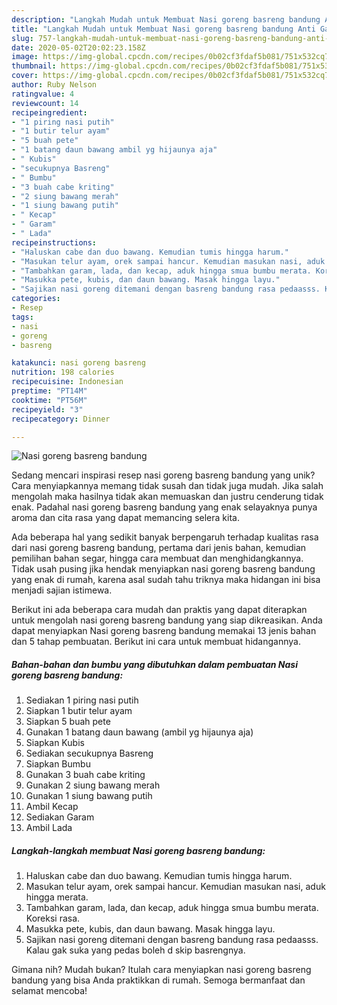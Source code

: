 ```yaml
---
description: "Langkah Mudah untuk Membuat Nasi goreng basreng bandung Anti Gagal"
title: "Langkah Mudah untuk Membuat Nasi goreng basreng bandung Anti Gagal"
slug: 757-langkah-mudah-untuk-membuat-nasi-goreng-basreng-bandung-anti-gagal
date: 2020-05-02T20:02:23.158Z
image: https://img-global.cpcdn.com/recipes/0b02cf3fdaf5b081/751x532cq70/nasi-goreng-basreng-bandung-foto-resep-utama.jpg
thumbnail: https://img-global.cpcdn.com/recipes/0b02cf3fdaf5b081/751x532cq70/nasi-goreng-basreng-bandung-foto-resep-utama.jpg
cover: https://img-global.cpcdn.com/recipes/0b02cf3fdaf5b081/751x532cq70/nasi-goreng-basreng-bandung-foto-resep-utama.jpg
author: Ruby Nelson
ratingvalue: 4
reviewcount: 14
recipeingredient:
- "1 piring nasi putih"
- "1 butir telur ayam"
- "5 buah pete"
- "1 batang daun bawang ambil yg hijaunya aja"
- " Kubis"
- "secukupnya Basreng"
- " Bumbu"
- "3 buah cabe kriting"
- "2 siung bawang merah"
- "1 siung bawang putih"
- " Kecap"
- " Garam"
- " Lada"
recipeinstructions:
- "Haluskan cabe dan duo bawang. Kemudian tumis hingga harum."
- "Masukan telur ayam, orek sampai hancur. Kemudian masukan nasi, aduk hingga merata."
- "Tambahkan garam, lada, dan kecap, aduk hingga smua bumbu merata. Koreksi rasa."
- "Masukka pete, kubis, dan daun bawang. Masak hingga layu."
- "Sajikan nasi goreng ditemani dengan basreng bandung rasa pedaasss. Kalau gak suka yang pedas boleh d skip basrengnya."
categories:
- Resep
tags:
- nasi
- goreng
- basreng

katakunci: nasi goreng basreng 
nutrition: 198 calories
recipecuisine: Indonesian
preptime: "PT14M"
cooktime: "PT56M"
recipeyield: "3"
recipecategory: Dinner

---
```



![Nasi goreng basreng bandung](https://img-global.cpcdn.com/recipes/0b02cf3fdaf5b081/751x532cq70/nasi-goreng-basreng-bandung-foto-resep-utama.jpg)

Sedang mencari inspirasi resep nasi goreng basreng bandung yang unik? Cara menyiapkannya memang tidak susah dan tidak juga mudah. Jika salah mengolah maka hasilnya tidak akan memuaskan dan justru cenderung tidak enak. Padahal nasi goreng basreng bandung yang enak selayaknya punya aroma dan cita rasa yang dapat memancing selera kita.

Ada beberapa hal yang sedikit banyak berpengaruh terhadap kualitas rasa dari nasi goreng basreng bandung, pertama dari jenis bahan, kemudian pemilihan bahan segar, hingga cara membuat dan menghidangkannya. Tidak usah pusing jika hendak menyiapkan nasi goreng basreng bandung yang enak di rumah, karena asal sudah tahu triknya maka hidangan ini bisa menjadi sajian istimewa.




Berikut ini ada beberapa cara mudah dan praktis yang dapat diterapkan untuk mengolah nasi goreng basreng bandung yang siap dikreasikan. Anda dapat menyiapkan Nasi goreng basreng bandung memakai 13 jenis bahan dan 5 tahap pembuatan. Berikut ini cara untuk membuat hidangannya.

<!--inarticleads1-->

##### Bahan-bahan dan bumbu yang dibutuhkan dalam pembuatan Nasi goreng basreng bandung:

1. Sediakan 1 piring nasi putih
1. Siapkan 1 butir telur ayam
1. Siapkan 5 buah pete
1. Gunakan 1 batang daun bawang (ambil yg hijaunya aja)
1. Siapkan  Kubis
1. Sediakan secukupnya Basreng
1. Siapkan  Bumbu
1. Gunakan 3 buah cabe kriting
1. Gunakan 2 siung bawang merah
1. Gunakan 1 siung bawang putih
1. Ambil  Kecap
1. Sediakan  Garam
1. Ambil  Lada




<!--inarticleads2-->

##### Langkah-langkah membuat Nasi goreng basreng bandung:

1. Haluskan cabe dan duo bawang. Kemudian tumis hingga harum.
1. Masukan telur ayam, orek sampai hancur. Kemudian masukan nasi, aduk hingga merata.
1. Tambahkan garam, lada, dan kecap, aduk hingga smua bumbu merata. Koreksi rasa.
1. Masukka pete, kubis, dan daun bawang. Masak hingga layu.
1. Sajikan nasi goreng ditemani dengan basreng bandung rasa pedaasss. Kalau gak suka yang pedas boleh d skip basrengnya.




Gimana nih? Mudah bukan? Itulah cara menyiapkan nasi goreng basreng bandung yang bisa Anda praktikkan di rumah. Semoga bermanfaat dan selamat mencoba!
